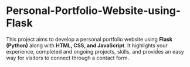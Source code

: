 # Personal-Portfolio-Website-using-Flask
This project aims to develop a personal portfolio website using **Flask (Python)** along with **HTML, CSS, and JavaScript**. It highlights your experience, completed and ongoing projects, skills, and provides an easy way for visitors to connect through a contact form.
